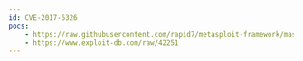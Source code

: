 ```yaml
---
id: CVE-2017-6326
pocs:
    - https://raw.githubusercontent.com/rapid7/metasploit-framework/master/modules/exploits/linux/http/symantec_messaging_gateway_exec.rb
    - https://www.exploit-db.com/raw/42251
---
```

